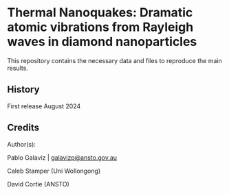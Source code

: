 # Thermal Nanoquakes: Dramatic atomic vibrations from Rayleigh waves in diamond nanoparticles

This repository contains the necessary data and files to reproduce the main results.

## History

First release August 2024

## Credits

Author(s): 

Pablo Galaviz | galavizp@ansto.gov.au

Caleb Stamper (Uni Wollongong)

David Cortie (ANSTO)

